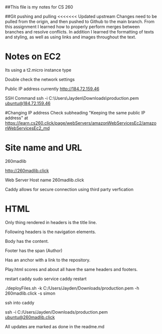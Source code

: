 ##This file is my notes for CS 260


##Git pushing and pulling
<<<<<<< Updated upstream
Changes need to be pulled from the origin, and then pushed to Github to the main branch. From this assignment I learned how to properly perform merges between branches and resolve conflicts. In addition I learned the formatting of texts and styling, as well as using links and images throughout the text.


# Notes on EC2 
Its using a t2.micro instance type

Double check the network settings

Public IP address currently
http://184.72.159.46

SSH Command
ssh -i C:\Users\Jayden\Downloads\production.pem ubuntu@184.72.159.46

#Changing IP address
Check subheading "Keeping the same public IP address"
at https://learn.cs260.click/page/webServers/amazonWebServicesEc2/amazonWebServicesEc2_md


# Site name and URL
260madlib

http://260madlib.click

Web Server Host name
260madlib.click

Caddy allows for secure connection using third party verfication



# HTML

Only thing rendered in headers is the title line.

Following headers is the navigation elements.

Body has the content.

Footer has the span (Author)

Has an anchor with a link to the repository.



Play.html scores and about all have the same headers and footers.



restart caddy
sudo service caddy restart


./deployFiles.sh -k C:/Users/Jayden/Downloads/production.pem -h 260madlib.click -s simon


ssh into caddy

ssh -i C:/Users/Jayden/Downloads/production.pem ubuntu@260madlib.click


All updates are marked as done in the readme.md


